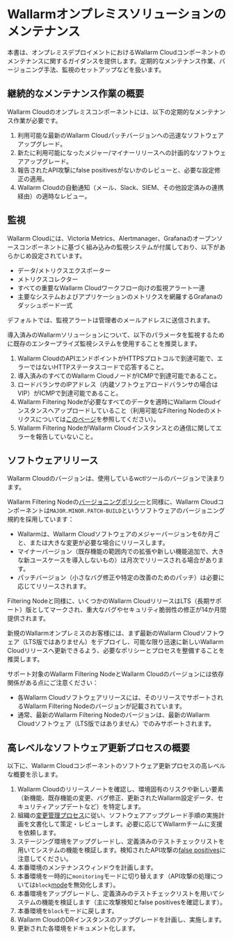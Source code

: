 # Wallarmオンプレミスソリューションのメンテナンス

本書は、オンプレミスデプロイメントにおけるWallarm Cloudコンポーネントのメンテナンスに関するガイダンスを提供します。定期的なメンテナンス作業、バージョニング手法、監視のセットアップなどを扱います。

## 継続的なメンテナンス作業の概要

Wallarm Cloudのオンプレミスコンポーネントには、以下の定期的なメンテナンス作業が必要です。

1. 利用可能な最新のWallarm Cloudパッチバージョンへの迅速なソフトウェアアップグレード。
1. 新たに利用可能になったメジャー/マイナーリリースへの計画的なソフトウェアアップグレード。
1. 報告されたAPI攻撃にfalse positivesがないかのレビューと、必要な設定修正の適用。
1. Wallarm Cloudの自動通知（メール、Slack、SIEM、その他設定済みの連携経由）の適時なレビュー。

## 監視

Wallarm Cloudには、Victoria Metrics、Alertmanager、Grafanaのオープンソースコンポーネントに基づく組み込みの監視システムが付属しており、以下があらかじめ設定されています。

* データ/メトリクスエクスポーター  
* メトリクスコレクター  
* すべての重要なWallarm Cloudワークフロー向けの監視アラート一連  
* 主要なシステムおよびアプリケーションのメトリクスを網羅するGrafanaのダッシュボード一式

デフォルトでは、監視アラートは管理者のメールアドレスに送信されます。

導入済みのWallarmソリューションについて、以下のパラメータを監視するために既存のエンタープライズ監視システムを使用することを推奨します。

1. Wallarm CloudのAPIエンドポイントがHTTPSプロトコルで到達可能で、エラーではないHTTPステータスコードで応答すること。
1. 導入済みのすべてのWallarm CloudノードがICMPで到達可能であること。
1. ロードバランサのIPアドレス（内蔵ソフトウェアロードバランサの場合はVIP）がICMPで到達可能であること。
1. Wallarm Filtering Nodeが必要なすべてのデータを適時にWallarm Cloudインスタンスへアップロードしていること（利用可能なFiltering Nodeのメトリクスについては[このページ](../../admin-en/configure-statistics-service.md)を参照してください）。
1. Wallarm Filtering NodeがWallarm Cloudインスタンスとの通信に関してエラーを報告していないこと。

## ソフトウェアリリース

Wallarm Cloudのバージョンは、使用しているwctlツールのバージョンで決まります。

Wallarm Filtering Nodeの[バージョニングポリシー](../../updating-migrating/versioning-policy.md)と同様に、Wallarm Cloudコンポーネントは`MAJOR.MINOR.PATCH-BUILD`というソフトウェアのバージョニング規約を採用しています：

* Wallarmは、Wallarm Cloudソフトウェアのメジャーバージョンを6か月ごと、または大きな変更が必要な場合にリリースします。
* マイナーバージョン（既存機能の範囲内での拡張や新しい機能追加で、大きな新ユースケースを導入しないもの）は月次でリリースされる場合があります。
* パッチバージョン（小さなバグ修正や特定の改善のためのパッチ）は必要に応じてリリースされます。

Filtering Nodeと同様に、いくつかのWallarm CloudリリースはLTS（長期サポート）版としてマークされ、重大なバグやセキュリティ脆弱性の修正が14か月間提供されます。

新規のWallarmオンプレミスのお客様には、まず最新のWallarm Cloudソフトウェア（LTS版ではありません）をデプロイし、可能な限り迅速に新しいWallarm Cloudリリースへ更新できるよう、必要なポリシーとプロセスを整備することを推奨します。

サポート対象のWallarm Filtering NodeとWallarm Cloudのバージョンには依存関係がある点にご注意ください：

* 各Wallarm Cloudソフトウェアリリースには、そのリリースでサポートされるWallarm Filtering Nodeのバージョンが記載されています。
* 通常、最新のWallarm Filtering Nodeのバージョンは、最新のWallarm Cloudソフトウェア（LTS版ではありません）でのみサポートされます。

## 高レベルなソフトウェア更新プロセスの概要

以下に、Wallarm Cloudコンポーネントのソフトウェア更新プロセスの高レベルな概要を示します。

1. Wallarm Cloudのリリースノートを確認し、環境固有のリスクや新しい要素（新機能、既存機能の変更、バグ修正、更新されたWallarm設定データ、セキュリティアップデートなど）を特定します。
1. 組織の[変更管理プロセス](https://www.atlassian.com/itsm/change-management)に従い、ソフトウェアアップグレード手順の実施計画を文書化して策定・レビューします。必要に応じてWallarmチームに支援を依頼します。
1. ステージング環境をアップグレードし、定義済みのテストチェックリストを用いてシステムの機能を検証します。検知されたAPI攻撃の[false positives](../../user-guides/events/check-attack.md#false-positives)に注意してください。
1. 本番環境のメンテナンスウィンドウを計画します。
1. 本番環境を一時的に`monitoring`モードに切り替えます（API攻撃の処理については`block`[mode](../../admin-en/configure-wallarm-mode.md)を無効化します）。
1. 本番環境をアップグレードし、定義済みのテストチェックリストを用いてシステムの機能を検証します（主に攻撃検知とfalse positivesを確認します）。
1. 本番環境を`block`モードに戻します。
1. Wallarm CloudのDRインスタンスのアップグレードを計画し、実施します。
1. 更新された各環境をドキュメント化します。